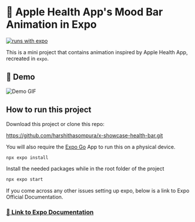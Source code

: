 # 🍏 Apple Health App's Mood Bar Animation in Expo

[![runs with expo](https://img.shields.io/badge/Runs%20with%20Expo-000.svg?style=flat-square&logo=EXPO&labelColor=f3f3f3&logoColor=000)](https://expo.io/)

This is a mini project that contains animation inspired by Apple Health App, recreated in `expo`.

## 📱 Demo

![Demo GIF](./assets/health-bar.gif)

## How to run this project

Download this project or clone this repo:

https://github.com/harshithasompura/x-showcase-health-bar.git

You will also require the [Expo Go](https://expo.dev/go) App to run this on a physical device.

```sh
npx expo install
```

Install the needed packages while in the root folder of the project

```sh
npx expo start
```

If you come across any other issues setting up expo, below is a link to Expo Official Documentation.

### [🔗 Link to Expo Documentation](https://docs.expo.dev/)

